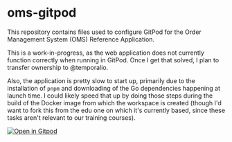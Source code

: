 # oms-gitpod

This repository contains files used to configure GitPod for 
the Order Management System (OMS) Reference Application.

This is a work-in-progress, as the web application does not 
currently function correctly when running in GitPod. Once I
get that solved, I plan to transfer ownership to @temporalio.

Also, the application is pretty slow to start up, primarily 
due to the installation of `pnpm` and downloading of the Go
dependencies happening at launch time. I could likely speed 
that up by doing those steps during the build of the Docker 
image from which the workspace is created (though I'd want 
to fork this from the edu one on which it's currently based, 
since these tasks aren't relevant to our training courses).

[![Open in Gitpod](https://gitpod.io/button/open-in-gitpod.svg)](https://gitpod.io/#https://github.com/tomwheeler/oms-gitpod)
